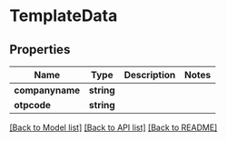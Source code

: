 # TemplateData

## Properties
Name | Type | Description | Notes
------------ | ------------- | ------------- | -------------
**companyname** | **string** |  | 
**otpcode** | **string** |  | 

[[Back to Model list]](../README.md#documentation-for-models) [[Back to API list]](../README.md#documentation-for-api-endpoints) [[Back to README]](../README.md)


